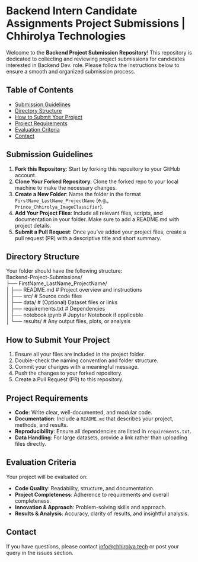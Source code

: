 # Backend Intern Candidate Assignments Project Submissions | Chhirolya Technologies

Welcome to the **Backend Project Submission Repository**! This repository is dedicated to collecting and reviewing project submissions for candidates interested in Backend Dev. role. Please follow the instructions below to ensure a smooth and organized submission process.

## Table of Contents
- [Submission Guidelines](#submission-guidelines)
- [Directory Structure](#directory-structure)
- [How to Submit Your Project](#how-to-submit-your-project)
- [Project Requirements](#project-requirements)
- [Evaluation Criteria](#evaluation-criteria)
- [Contact](#contact)

## Submission Guidelines

1. **Fork this Repository**: Start by forking this repository to your GitHub account.
2. **Clone Your Forked Repository**: Clone the forked repo to your local machine to make the necessary changes.
3. **Create a New Folder**: Name the folder in the format `FirstName_LastName_ProjectName` (e.g., `Prince_Chhirolya_ImageClassifier`).
4. **Add Your Project Files**: Include all relevant files, scripts, and documentation in your folder. Make sure to add a README.md with project details.
5. **Submit a Pull Request**: Once you’ve added your project files, create a pull request (PR) with a descriptive title and short summary.

## Directory Structure

Your folder should have the following structure: </br>
Backend-Project-Submissions/ </br>
├── FirstName_LastName_ProjectName/ </br>
│   ├── README.md           # Project overview and instructions </br>
│   ├── src/                # Source code files </br>
│   ├── data/               # (Optional) Dataset files or links </br>
│   ├── requirements.txt    # Dependencies </br>
│   ├── notebook.ipynb      # Jupyter Notebook if applicable </br>
│   └── results/            # Any output files, plots, or analysis </br>


## How to Submit Your Project

1. Ensure all your files are included in the project folder.
2. Double-check the naming convention and folder structure.
3. Commit your changes with a meaningful message.
4. Push the changes to your forked repository.
5. Create a Pull Request (PR) to this repository.

## Project Requirements

- **Code**: Write clear, well-documented, and modular code.
- **Documentation**: Include a `README.md` that describes your project, methods, and results.
- **Reproducibility**: Ensure all dependencies are listed in `requirements.txt`.
- **Data Handling**: For large datasets, provide a link rather than uploading files directly.

## Evaluation Criteria

Your project will be evaluated on:
- **Code Quality**: Readability, structure, and documentation.
- **Project Completeness**: Adherence to requirements and overall completeness.
- **Innovation & Approach**: Problem-solving skills and approach.
- **Results & Analysis**: Accuracy, clarity of results, and insightful analysis.

## Contact

If you have questions, please contact info@chhirolya.tech or post your query in the issues section.



